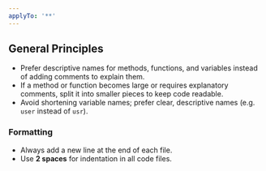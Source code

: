 ```yaml
---
applyTo: '**'
---
```


## General Principles

- Prefer descriptive names for methods, functions, and variables instead of adding comments to explain them.
- If a method or function becomes large or requires explanatory comments, split it into smaller pieces to keep code readable.
- Avoid shortening variable names; prefer clear, descriptive names (e.g. `user` instead of `usr`).

### Formatting

- Always add a new line at the end of each file.
- Use **2 spaces** for indentation in all code files.
